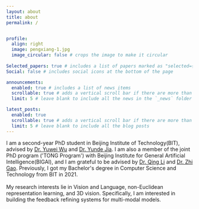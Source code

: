 ```yaml
---
layout: about
title: about
permalink: /


profile:
  align: right
  image: pengxiang-1.jpg
  image_circular: false # crops the image to make it circular
  
Selected_papers: true # includes a list of papers marked as "selected={true}"
Social: false # includes social icons at the bottom of the page

announcements:
  enabled: true # includes a list of news items
  scrollable: true # adds a vertical scroll bar if there are more than 3 news items
  limit: 5 # leave blank to include all the news in the `_news` folder

latest_posts:
  enabled: true
  scrollable: true # adds a vertical scroll bar if there are more than 3 new posts items
  limit: 5 # leave blank to include all the blog posts
---
```

I am a second-year PhD student in Beijing Institute of Technology(BIT), advised by <a href="https://wu-yuwei-bit.github.io/" target="_blank">Dr. Yuwei Wu</a> and <a
                      href="https://scholar.google.com/citations?user=Sl6TV7gAAAAJ&hl=en/" target="_blank">Dr. Yunde
                      Jia</a>.
                    I am also a member of the joint PhD program ('TONG Program') with Beijing Institute for General
                    Artificial Intelligence(BIGAI), and I am grateful to be advised by <a href="https://liqing.io/"
                      target="_blank">Dr. Qing Li</a> and <a href="https://zhigao2017.github.io/" target="_blank">Dr.
                      Zhi Gao</a>.
                    Previously, I got my Bachelor's degree in Computer Science and Technology from BIT in 2021.
                    <br><br>
                    My research interests lie in Vision and Language, non-Euclidean representation learning, and 3D
                    vision.
                    Specifically, I am interested in building the feedback refining systems for multi-modal models.
                    
